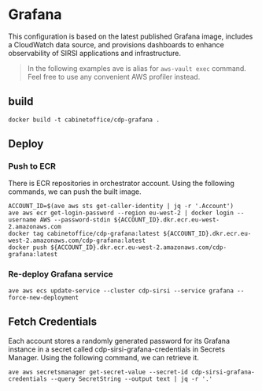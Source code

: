 # Grafana

This configuration is based on the latest published Grafana image, includes a CloudWatch data source, and provisions dashboards to enhance observability of SIRSI applications and infrastructure.

> In the following examples ave is alias for `aws-vault exec` command.
Feel free to use any convenient AWS profiler instead.

## build

```shell
docker build -t cabinetoffice/cdp-grafana .
```

## Deploy

### Push to ECR

There is ECR repositories in orchestrator account. Using the following commands, we can push the built image.

```shell
ACCOUNT_ID=$(ave aws sts get-caller-identity | jq -r '.Account')
ave aws ecr get-login-password --region eu-west-2 | docker login --username AWS --password-stdin ${ACCOUNT_ID}.dkr.ecr.eu-west-2.amazonaws.com
docker tag cabinetoffice/cdp-grafana:latest ${ACCOUNT_ID}.dkr.ecr.eu-west-2.amazonaws.com/cdp-grafana:latest
docker push ${ACCOUNT_ID}.dkr.ecr.eu-west-2.amazonaws.com/cdp-grafana:latest
```

### Re-deploy Grafana service

```shell
ave aws ecs update-service --cluster cdp-sirsi --service grafana --force-new-deployment
```

## Fetch Credentials

Each account stores a randomly generated password for its Grafana instance in a secret called cdp-sirsi-grafana-credentials in Secrets Manager. Using the following command, we can retrieve it.

```shell
ave aws secretsmanager get-secret-value --secret-id cdp-sirsi-grafana-credentials --query SecretString --output text | jq -r '.'
```